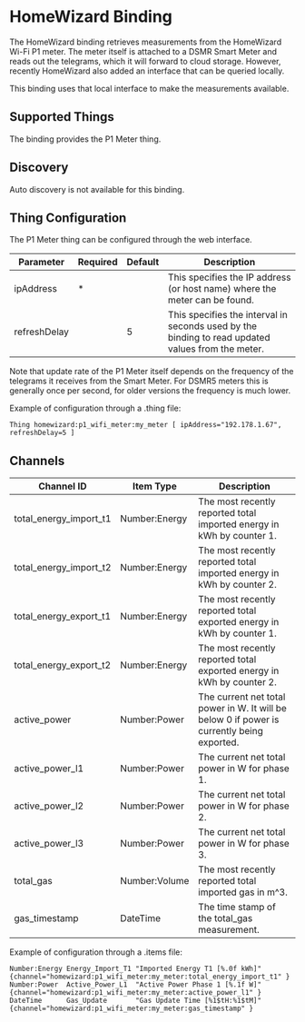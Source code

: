 # HomeWizard Binding

The HomeWizard binding retrieves measurements from the HomeWizard Wi-Fi P1 meter.
The meter itself is attached to a DSMR Smart Meter and reads out the telegrams, which it will forward to cloud storage. 
However, recently HomeWizard also added an interface that can be queried locally.

This binding uses that local interface to make the measurements available.

## Supported Things

The binding provides the P1 Meter thing.

## Discovery

Auto discovery is not available for this binding.

## Thing Configuration

The P1 Meter thing can be configured through the web interface.

| Parameter    | Required | Default | Description                                                                                       |
|--------------|----------|---------|---------------------------------------------------------------------------------------------------|
| ipAddress    | *        |         | This specifies the IP address (or host name) where the meter can be found.                        |
| refreshDelay |          | 5       | This specifies the interval in seconds used by the binding to read updated values from the meter. |

Note that update rate of the P1 Meter itself depends on the frequency of the telegrams it receives from the Smart Meter.
For DSMR5 meters this is generally once per second, for older versions the frequency is much lower.

Example of configuration through a .thing file:

```
Thing homewizard:p1_wifi_meter:my_meter [ ipAddress="192.178.1.67", refreshDelay=5 ]
```

## Channels

| Channel ID             | Item Type     | Description                                                                                |
|------------------------|---------------|--------------------------------------------------------------------------------------------|
| total_energy_import_t1 | Number:Energy | The most recently reported total imported energy in kWh by counter 1.                      |
| total_energy_import_t2 | Number:Energy | The most recently reported total imported energy in kWh by counter 2.                      |
| total_energy_export_t1 | Number:Energy | The most recently reported total exported energy in kWh by counter 1.                      |
| total_energy_export_t2 | Number:Energy | The most recently reported total exported energy in kWh by counter 2.                      |
| active_power           | Number:Power  | The current net total power in W. It will be below 0 if power is currently being exported. |
| active_power_l1        | Number:Power  | The current net total power in W for phase 1.                                              |
| active_power_l2        | Number:Power  | The current net total power in W for phase 2.                                              |
| active_power_l3        | Number:Power  | The current net total power in W for phase 3.                                              |
| total_gas              | Number:Volume | The most recently reported total imported gas in m^3.                                      |
| gas_timestamp          | DateTime      | The time stamp of the total_gas measurement.                                               |


Example of configuration through a .items file:

```
Number:Energy Energy_Import_T1 "Imported Energy T1 [%.0f kWh]" {channel="homewizard:p1_wifi_meter:my_meter:total_energy_import_t1" }
Number:Power  Active_Power_L1  "Active Power Phase 1 [%.1f W]" {channel="homewizard:p1_wifi_meter:my_meter:active_power_l1" }
DateTime      Gas_Update       "Gas Update Time [%1$tH:%1$tM]" {channel="homewizard:p1_wifi_meter:my_meter:gas_timestamp" }
```
